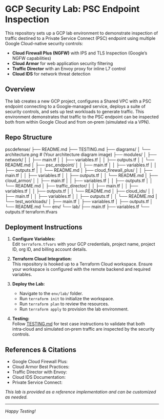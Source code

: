 # GCP Security Lab: PSC Endpoint Inspection

This repository sets up a GCP lab environment to demonstrate inspection of traffic destined to a Private Service Connect (PSC) endpoint using multiple Google Cloud-native security controls:

- **Cloud Firewall Plus (NGFW)** with IPS and TLS Inspection (Google’s NGFW capabilities)
- **Cloud Armor** for web application security filtering
- **Traffic Director** with an Envoy proxy for inline L7 control
- **Cloud IDS** for network threat detection

## Overview

The lab creates a new GCP project, configures a Shared VPC with a PSC endpoint connecting to a Google‑managed service, deploys a suite of security controls, and sets up test workloads to generate traffic. This environment demonstrates that traffic to the PSC endpoint can be inspected both from within Google Cloud and from on‑prem (simulated via a VPN).
## Repo Structure
pscdefense/
├── README.md
├── TESTING.md
├── diagrams/
│   └── architecture.png         # (Your architecture diagram image)
├── modules/
│   ├── network/
│   │   ├── main.tf
│   │   ├── variables.tf
│   │   ├── outputs.tf
│   │   └── README.md
│   ├── psc_endpoint/
│   │   ├── main.tf
│   │   ├── variables.tf
│   │   ├── outputs.tf
│   │   └── README.md
│   ├── cloud_firewall_plus/
│   │   ├── main.tf
│   │   ├── variables.tf
│   │   ├── outputs.tf
│   │   └── README.md
│   ├── cloud_armor/
│   │   ├── main.tf
│   │   ├── variables.tf
│   │   ├── outputs.tf
│   │   └── README.md
│   ├── traffic_director/
│   │   ├── main.tf
│   │   ├── variables.tf
│   │   ├── outputs.tf
│   │   └── README.md
│   ├── cloud_ids/
│   │   ├── main.tf
│   │   ├── variables.tf
│   │   ├── outputs.tf
│   │   └── README.md
│   └── test_workloads/
│       ├── main.tf
│       ├── variables.tf
│       ├── outputs.tf
│       └── README.md
└── env/
    └── lab/
        ├── main.tf
        ├── variables.tf
        └── outputs.tf
terraform.tfvars

## Deployment Instructions

1. **Configure Variables:**  
   Edit `terraform.tfvars` with your GCP credentials, project name, project ID, org ID, and billing account details.

2. **Terraform Cloud Integration:**  
   This repository is hooked up to a Terraform Cloud workspace. Ensure your workspace is configured with the remote backend and required variables.

3. **Deploy the Lab:**
   - Navigate to the `env/lab/` folder.
   - Run `terraform init` to initialize the workspace.
   - Run `terraform plan` to review the resources.
   - Run `terraform apply` to provision the lab environment.

4. **Testing:**  
   Follow [TESTING.md](TESTING.md) for test case instructions to validate that both intra‑cloud and simulated on‑prem traffic are inspected by the security controls.

## References & Citations
- Google Cloud Firewall Plus: 
- Cloud Armor Best Practices: 
- Traffic Director with Envoy: 
- Cloud IDS Documentation: 
- Private Service Connect: 

*This lab is provided as a reference implementation and can be customized as needed.*

---

*Happy Testing!*


